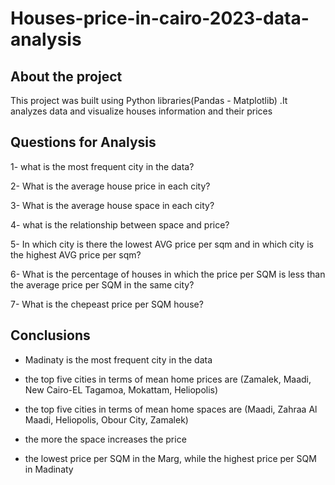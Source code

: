# Houses-price-in-cairo-2023-data-analysis
## About the project
This project was built using Python libraries(Pandas - Matplotlib) .It analyzes data and visualize  houses information and their prices 

## Questions for Analysis
1- what is the most frequent city in the data?

2- What is the average house price in each city?

3- What is the average house space in each city?

4- what is the relationship between space and price?

5- In which city is there the lowest AVG price per sqm and in which city is the highest AVG price per sqm?

6- What is the percentage of houses in which the price per SQM is less than the average price per SQM in the same city?

7- What is the chepeast price per SQM house?


## Conclusions
- Madinaty is the most frequent city in the data

- the top five cities in terms of mean home prices are (Zamalek, Maadi, New Cairo-EL Tagamoa, Mokattam, Heliopolis)

- the top five cities in terms of mean home spaces are (Maadi, Zahraa Al Maadi, Heliopolis, Obour City, Zamalek)

- the more the space increases the price

- the lowest price per SQM in the Marg, while the highest price per SQM in Madinaty
